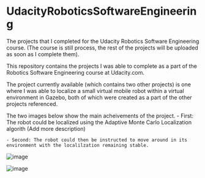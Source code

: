# UdacityRoboticsSoftwareEngineering
The projects that I completed for the Udacity Robotics Software Engineering course.
(The course is still process, the rest of the projects will be uploaded as soon as I complete them).

This repository contains the projects I was able to complete as a part of the Robotics Software Engineering course at Udacity.com.

The project currently available (which contains two other projects) is one where I was able to localize a small virtual mobile robot
within a virtual environment in Gazebo, both of which were created as a part of the other projects referenced.

The two images below show the main acheivements of the project.
    - First:  The robot could be localized using the Adaptive Monte Carlo Localization algorith (Add more description)
    
    - Second: The robot could then be instructed to move around in its environment with the localilzation remaining stable. 

![image](https://user-images.githubusercontent.com/50437257/190842097-f63425a2-63d4-4ba0-8916-79061dd8e8d9.png)

![image](https://user-images.githubusercontent.com/50437257/190842002-224c5b63-88b5-45e1-8785-7b19d471df53.png)
